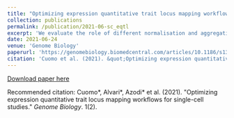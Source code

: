 ```yaml
---
title: "Optimizing expression quantitative trait locus mapping workflows for single-cell studies"
collection: publications
permalink: /publication/2021-06-sc_eqtl
excerpt: 'We evaluate the role of different normalisation and aggregation strategies, covariate adjustments techniques, and multiple testing correction methods to optimise adaptation of standard (bulk) eQTL methods to single-cell data'
date: 2021-06-24
venue: 'Genome Biology'
paperurl: 'https://genomebiology.biomedcentral.com/articles/10.1186/s13059-021-02407-x'
citation: 'Cuomo et al. (2021). &quot;Optimizing expression quantitative trait locus mapping workflows for single-cell studies.&quot; <i>Genome Biology</i>.'
---
```


[Download paper here](http://annacuomo.github.io/files/s13059-021-02407-x.pdf)

Recommended citation: Cuomo*, Alvari*, Azodi* et al. (2021). "Optimizing expression quantitative trait locus mapping workflows for single-cell studies." <i>Genome Biology</i>. 1(2).
